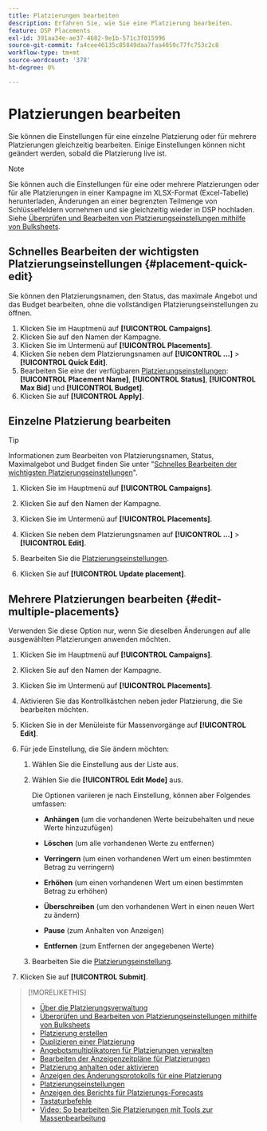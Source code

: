 ```yaml
---
title: Platzierungen bearbeiten
description: Erfahren Sie, wie Sie eine Platzierung bearbeiten.
feature: DSP Placements
exl-id: 391aa34e-ae37-4682-9e1b-571c3f015996
source-git-commit: fa4cee46135c85849daa7faa4059c77fc753c2c8
workflow-type: tm+mt
source-wordcount: '378'
ht-degree: 0%

---
```


# Platzierungen bearbeiten

Sie können die Einstellungen für eine einzelne Platzierung oder für mehrere Platzierungen gleichzeitig bearbeiten. Einige Einstellungen können nicht geändert werden, sobald die Platzierung live ist.

<!-- Some placements don't have these options. Clarify which placement types aren't eligible -- is it PG placements, or all placements using private inventory? And anything else? -->

>[!NOTE]
>
>Sie können auch die Einstellungen für eine oder mehrere Platzierungen oder für alle Platzierungen in einer Kampagne im XLSX-Format (Excel-Tabelle) herunterladen, Änderungen an einer begrenzten Teilmenge von Schlüsselfeldern vornehmen und sie gleichzeitig wieder in DSP hochladen. Siehe [Überprüfen und Bearbeiten von Platzierungseinstellungen mithilfe von Bulksheets](placement-qa.md).

## Schnelles Bearbeiten der wichtigsten Platzierungseinstellungen {#placement-quick-edit}

Sie können den Platzierungsnamen, den Status, das maximale Angebot und das Budget bearbeiten, ohne die vollständigen Platzierungseinstellungen zu öffnen.

1. Klicken Sie im Hauptmenü auf **[!UICONTROL Campaigns]**.
1. Klicken Sie auf den Namen der Kampagne.
1. Klicken Sie im Untermenü auf **[!UICONTROL Placements]**.
1. Klicken Sie neben dem Platzierungsnamen auf **[!UICONTROL ...]** > **[!UICONTROL Quick Edit]**.
1. Bearbeiten Sie eine der verfügbaren [Platzierungseinstellungen](placement-settings.md): **[!UICONTROL Placement Name]**, **[!UICONTROL Status]**, **[!UICONTROL Max Bid]** und **[!UICONTROL Budget]**.
1. Klicken Sie auf **[!UICONTROL Apply]**.

## Einzelne Platzierung bearbeiten

>[!TIP]
>
> Informationen zum Bearbeiten von Platzierungsnamen, Status, Maximalgebot und Budget finden Sie unter &quot;[Schnelles Bearbeiten der wichtigsten Platzierungseinstellungen](#placement-quick-edit)&quot;.

1. Klicken Sie im Hauptmenü auf **[!UICONTROL Campaigns]**.

1. Klicken Sie auf den Namen der Kampagne.

1. Klicken Sie im Untermenü auf **[!UICONTROL Placements]**.

1. Klicken Sie neben dem Platzierungsnamen auf **[!UICONTROL ...]** > **[!UICONTROL Edit]**.

1. Bearbeiten Sie die [Platzierungseinstellungen](placement-settings.md).

1. Klicken Sie auf **[!UICONTROL Update placement]**.

## Mehrere Platzierungen bearbeiten {#edit-multiple-placements}

Verwenden Sie diese Option nur, wenn Sie dieselben Änderungen auf alle ausgewählten Platzierungen anwenden möchten.

1. Klicken Sie im Hauptmenü auf **[!UICONTROL Campaigns]**.

1. Klicken Sie auf den Namen der Kampagne.

1. Klicken Sie im Untermenü auf **[!UICONTROL Placements]**.

1. Aktivieren Sie das Kontrollkästchen neben jeder Platzierung, die Sie bearbeiten möchten.

1. Klicken Sie in der Menüleiste für Massenvorgänge auf **[!UICONTROL Edit]**.

1. Für jede Einstellung, die Sie ändern möchten:

   1. Wählen Sie die Einstellung aus der Liste aus.

   1. Wählen Sie die **[!UICONTROL Edit Mode]** aus.

      Die Optionen variieren je nach Einstellung, können aber Folgendes umfassen:

      * **Anhängen** (um die vorhandenen Werte beizubehalten und neue Werte hinzuzufügen)

      * **Löschen** (um alle vorhandenen Werte zu entfernen)

      * **Verringern** (um einen vorhandenen Wert um einen bestimmten Betrag zu verringern)

      * **Erhöhen** (um einen vorhandenen Wert um einen bestimmten Betrag zu erhöhen)

      * **Überschreiben** (um den vorhandenen Wert in einen neuen Wert zu ändern)

      * **Pause** (zum Anhalten von Anzeigen)

      * **Entfernen** (zum Entfernen der angegebenen Werte)

   1. Bearbeiten Sie die [Platzierungseinstellung](placement-settings.md).

1. Klicken Sie auf **[!UICONTROL Submit]**.

>[!MORELIKETHIS]
>
>* [Über die Platzierungsverwaltung](placement-about.md)
>* [Überprüfen und Bearbeiten von Platzierungseinstellungen mithilfe von Bulksheets](placement-qa.md)
>* [Platzierung erstellen](placement-create.md)
>* [Duplizieren einer Platzierung](placement-duplicate.md)
>* [Angebotsmultiplikatoren für Platzierungen verwalten](placement-manage-bid-multipliers.md)
>* [Bearbeiten der Anzeigenzeitpläne für Platzierungen](placement-edit-ad-schedule.md)
>* [Platzierung anhalten oder aktivieren](placement-pause-activate.md)
>* [Anzeigen des Änderungsprotokolls für eine Platzierung](placement-change-log.md)
>* [Platzierungseinstellungen](placement-settings.md)
>* [Anzeigen des Berichts für Platzierungs-Forecasts](/help/dsp/campaign-management/reports/placement-forecast.md)
>* [Tastaturbefehle](/help/dsp/campaign-management/reports/keyboard-shortcuts.md)
>* [Video: So bearbeiten Sie Platzierungen mit Tools zur Massenbearbeitung](https://experienceleague.adobe.com/docs/advertising-learn/tutorials/dsp/bulk-edit-placement-tools.html)
